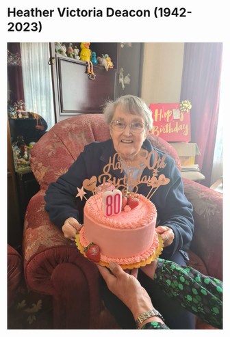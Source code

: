 # Heather Victoria Deacon (1942-2023)

![Mum](https://raw.githubusercontent.com/whipped5000/heatherdeacon/main/20220525_131922.jpg)
